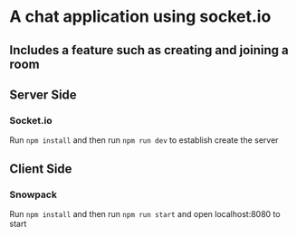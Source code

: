 # A chat application using socket.io

## Includes a feature such as creating and joining a room

## Server Side
### Socket.io 
Run `npm install` and then run `npm run dev` to establish create the server

## Client Side
### Snowpack
Run `npm install` and then run `npm run start` and open localhost:8080 to start

